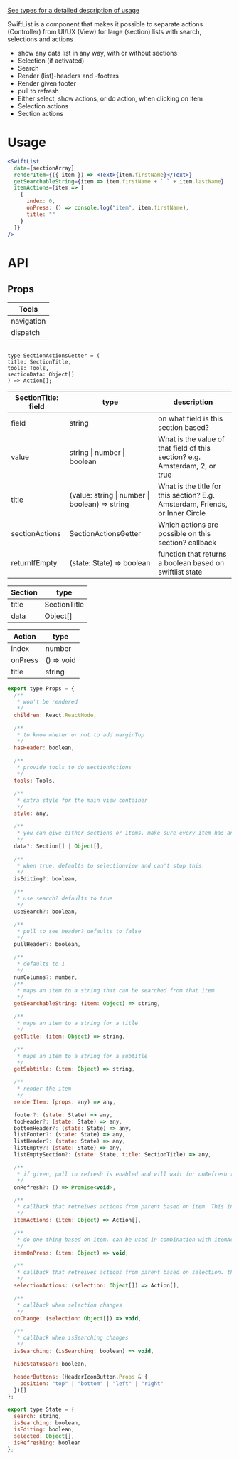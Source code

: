 [See types for a detailed description of usage](./index.js)

SwiftList is a component that makes it possible to separate actions (Controller) from UI/UX (View) for large (section) lists with search, selections and actions

- show any data list in any way, with or without sections
- Selection (if activated)
- Search
- Render (list)-headers and -footers
- Render given footer
- pull to refresh
- Either select, show actions, or do action, when clicking on item
- Selection actions
- Section actions

# Usage

```jsx
<SwiftList
  data={sectionArray}
  renderItem={({ item }) => <Text>{item.firstName}</Text>}
  getSearchableString={item => item.firstName + ` ` + item.lastName}
  itemActions={item => [
    {
      index: 0,
      onPress: () => console.log("item", item.firstName),
      title: ""
    }
  ]}
/>
```

# API

## Props

| Tools      |
| ---------- |
| navigation |
| dispatch   |

```

type SectionActionsGetter = (
title: SectionTitle,
tools: Tools,
sectionData: Object[]
) => Action[];

```

| SectionTitle: field | type                                           | description                                                                  |
| ------------------- | ---------------------------------------------- | ---------------------------------------------------------------------------- |
| field               | string                                         | on what field is this section based?                                         |
| value               | string \| number \| boolean                    | What is the value of that field of this section? e.g. Amsterdam, 2, or true  |
| title               | (value: string \| number \| boolean) => string | What is the title for this section? E.g. Amsterdam, Friends, or Inner Circle |
| sectionActions      | SectionActionsGetter                           | Which actions are possible on this section? callback                         |
| returnIfEmpty       | (state: State) => boolean                      | function that returns a boolean based on swiftlist state                     |

| Section | type         |
| ------- | ------------ |
| title   | SectionTitle |
| data    | Object[]     |

| Action  | type       |
| ------- | ---------- |
| index   | number     |
| onPress | () => void |
| title   | string     |

```js
export type Props = {
  /**
   * won't be rendered
   */
  children: React.ReactNode,

  /**
   * to know wheter or not to add marginTop
   */
  hasHeader: boolean,

  /**
   * provide tools to do sectionActions
   */
  tools: Tools,

  /**
   * extra style for the main view container
   */
  style: any,

  /**
   * you can give either sections or items. make sure every item has an `id` prop, or selection won't work
   */
  data?: Section[] | Object[],

  /**
   * when true, defaults to selectionview and can't stop this.
   */
  isEditing?: boolean,

  /**
   * use search? defaults to true
   */
  useSearch?: boolean,

  /**
   * pull to see header? defaults to false
   */
  pullHeader?: boolean,

  /**
   * defaults to 1
   */
  numColumns?: number,
  /**
   * maps an item to a string that can be searched from that item
   */
  getSearchableString: (item: Object) => string,

  /**
   * maps an item to a string for a title
   */
  getTitle: (item: Object) => string,

  /**
   * maps an item to a string for a subtitle
   */
  getSubtitle: (item: Object) => string,

  /**
   * render the item
   */
  renderItem: (props: any) => any,

  footer?: (state: State) => any,
  topHeader?: (state: State) => any,
  bottomHeader?: (state: State) => any,
  listFooter?: (state: State) => any,
  listHeader?: (state: State) => any,
  listEmpty?: (state: State) => any,
  listEmptySection?: (state: State, title: SectionTitle) => any,

  /**
   * if given, pull to refresh is enabled and will wait for onRefresh to promise. won't work together with pullHeader
   */
  onRefresh?: () => Promise<void>,

  /**
   * callback that retreives actions from parent based on item. This in turn renders ActionSheet or something else. If there's just one action, just fire that action without button
   */
  itemActions: (item: Object) => Action[],

  /**
   * do one thing based on item. can be used in combination with itemActions
   */
  itemOnPress: (item: Object) => void,

  /**
   * callback that retreives actions from parent based on selection. this in turn renders FAB or something else, depending on optional parameter or platform default
   */
  selectionActions: (selection: Object[]) => Action[],

  /**
   * callback when selection changes
   */
  onChange: (selection: Object[]) => void,

  /**
   * callback when isSearching changes
   */
  isSearching: (isSearching: boolean) => void,

  hideStatusBar: boolean,

  headerButtons: (HeaderIconButton.Props & {
    position: "top" | "bottom" | "left" | "right"
  })[]
};

export type State = {
  search: string,
  isSearching: boolean,
  isEditing: boolean,
  selected: Object[],
  isRefreshing: boolean
};
```
